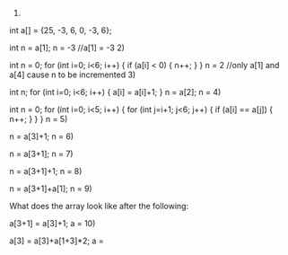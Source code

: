 1)

   int a[] = {25, -3, 6, 0, -3, 6};
   
   int n = a[1];
n = -3  //a[1] = -3
2)

  int n = 0;
  for (int i=0; i<6; i++) {
    if (a[i] < 0) {
      n++;
    }
  }
n = 2   //only a[1] and a[4] cause n to be incremented
3)

  int n;
  for (int i=0; i<6; i++) {
    a[i] = a[i]+1;
  }
  n = a[2];
n = 
4)

  int n = 0;
  for (int i=0; i<5; i++) {
    for (int j=i+1; j<6; j++) {
      if (a[i] == a[j]) {
         n++;
      }
    }
  }
n = 
5)

n = a[3]+1;
n = 
6)

n = a[3+1];
n = 
7)

n = a[3+1]+1;
n = 
8)

n = a[3+1]+a[1];
n = 
9)

What does the array look like after the following:

a[3+1] = a[3]+1;
a = 
10)

a[3] = a[3]+a[1+3]*2;
a = 
